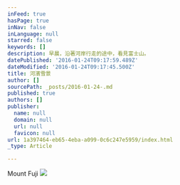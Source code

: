 ```yaml
---
inFeed: true
hasPage: true
inNav: false
inLanguage: null
starred: false
keywords: []
description: 早晨，沿著河岸行走的途中，看見富士山。
datePublished: '2016-01-24T09:17:59.489Z'
dateModified: '2016-01-24T09:17:45.500Z'
title: 河濱雪景
author: []
sourcePath: _posts/2016-01-24-.md
published: true
authors: []
publisher:
  name: null
  domain: null
  url: null
  favicon: null
url: 1a397464-eb65-4eba-a099-0c6c247e5959/index.html
_type: Article

---
```

Mount Fuji
![](https://the-grid-user-content.s3-us-west-2.amazonaws.com/c8cbf16f-768b-4eb0-b914-2a982847d2a5.jpg)